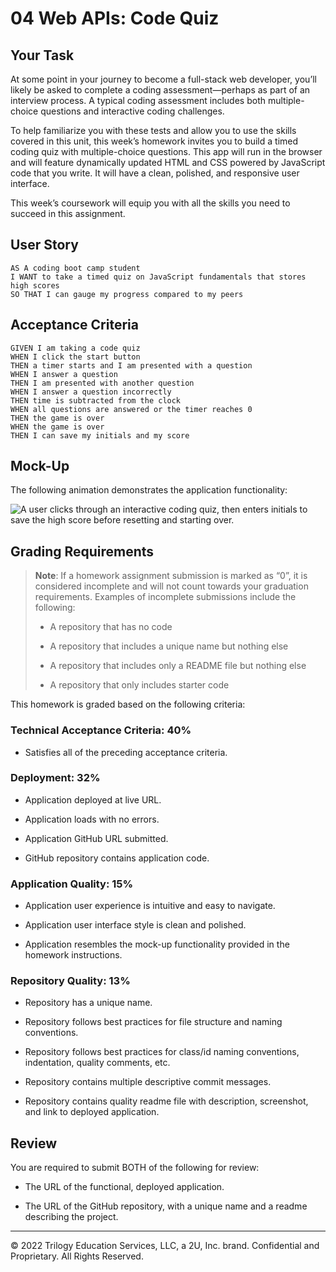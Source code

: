 
# 04 Web APIs: Code Quiz

## Your Task

At some point in your journey to become a full-stack web developer, you’ll likely be asked to complete a coding assessment&mdash;perhaps as part of an interview process. A typical coding assessment includes both multiple-choice questions and interactive coding challenges. 

To help familiarize you with these tests and allow you to use the skills covered in this unit, this week’s homework invites you to build a timed coding quiz with multiple-choice questions. This app will run in the browser and will feature dynamically updated HTML and CSS powered by JavaScript code that you write. It will have a clean, polished, and responsive user interface. 

This week’s coursework will equip you with all the skills you need to succeed in this assignment.

## User Story

```
AS A coding boot camp student
I WANT to take a timed quiz on JavaScript fundamentals that stores high scores
SO THAT I can gauge my progress compared to my peers
```

## Acceptance Criteria

```
GIVEN I am taking a code quiz
WHEN I click the start button
THEN a timer starts and I am presented with a question
WHEN I answer a question
THEN I am presented with another question
WHEN I answer a question incorrectly
THEN time is subtracted from the clock
WHEN all questions are answered or the timer reaches 0
THEN the game is over
WHEN the game is over
THEN I can save my initials and my score
```

## Mock-Up

The following animation demonstrates the application functionality:

![A user clicks through an interactive coding quiz, then enters initials to save the high score before resetting and starting over.](./Assets/04-web-apis-homework-demo.gif)

## Grading Requirements

> **Note**: If a homework assignment submission is marked as “0”, it is considered incomplete and will not count towards your graduation requirements. Examples of incomplete submissions include the following:
>
> * A repository that has no code
>
> * A repository that includes a unique name but nothing else
>
> * A repository that includes only a README file but nothing else
>
> * A repository that only includes starter code

This homework is graded based on the following criteria: 

### Technical Acceptance Criteria: 40%

* Satisfies all of the preceding acceptance criteria.

### Deployment: 32%

* Application deployed at live URL.

* Application loads with no errors.

* Application GitHub URL submitted.

* GitHub repository contains application code.

### Application Quality: 15%

* Application user experience is intuitive and easy to navigate.

* Application user interface style is clean and polished.

* Application resembles the mock-up functionality provided in the homework instructions.

### Repository Quality: 13%

* Repository has a unique name.

* Repository follows best practices for file structure and naming conventions.

* Repository follows best practices for class/id naming conventions, indentation, quality comments, etc.

* Repository contains multiple descriptive commit messages.

* Repository contains quality readme file with description, screenshot, and link to deployed application.

## Review

You are required to submit BOTH of the following for review:

* The URL of the functional, deployed application.

* The URL of the GitHub repository, with a unique name and a readme describing the project.

---

© 2022 Trilogy Education Services, LLC, a 2U, Inc. brand. Confidential and Proprietary. All Rights Reserved.
